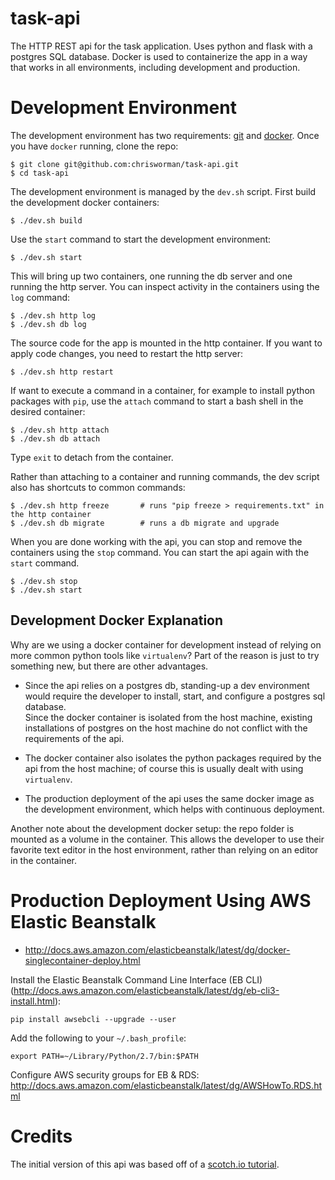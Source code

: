 # task-api
The HTTP REST api for the task application.  Uses python and flask with a
postgres SQL database.  Docker is used to containerize the app in a way
that works in all environments, including development and production.

# Development Environment
The development environment has two requirements:
[git](https://git-scm.com/downloads) and
[docker](https://store.docker.com/search?type=edition&offering=community).
Once you have `docker` running, clone the repo:
```
$ git clone git@github.com:chrisworman/task-api.git
$ cd task-api
```

The development environment is managed by the `dev.sh` script.  First build
the development docker containers:
```
$ ./dev.sh build
```

Use the `start` command to start the development environment:
```
$ ./dev.sh start
```

This will bring up two containers, one running the db server and one
running the http server.  You can inspect activity in the containers using
the `log` command:
```
$ ./dev.sh http log
$ ./dev.sh db log
```

The source code for the app is mounted in the http container.  If you want
to apply code changes, you need to restart the http server:
```
$ ./dev.sh http restart
```

If want to execute a command in a container, for example to install python
packages with `pip`, use the `attach` command to start a bash shell in the
desired container:
```
$ ./dev.sh http attach
$ ./dev.sh db attach
```
Type `exit` to detach from the container.

Rather than attaching to a container and running commands, the dev script
also has shortcuts to common commands:
```
$ ./dev.sh http freeze       # runs "pip freeze > requirements.txt" in the http container
$ ./dev.sh db migrate        # runs a db migrate and upgrade
```

When you are done working with the api, you can stop and remove the containers
using the `stop` command.  You can start the api again with the `start`
command.
```
$ ./dev.sh stop
$ ./dev.sh start
```

## Development Docker Explanation
Why are we using a docker container for development instead of relying on more
common python tools like `virtualenv`?  Part of the reason is just to try
something new, but there are other advantages.  

* Since the api relies on a postgres db, standing-up a dev environment would
require the developer to install, start, and configure a postgres sql database.  
Since the docker container is isolated from the host machine, existing
installations of postgres on the host machine do not conflict with the
requirements of the api.

* The docker container also isolates the python packages required by the api
from the host machine; of course this is usually dealt with using `virtualenv`.

* The production deployment of the api uses the same docker image as the
development environment, which helps with continuous deployment.

Another note about the development docker setup: the repo folder is mounted as
a volume in the container.  This allows the developer to use their favorite
text editor in the host environment, rather than relying on an editor in the
container.

# Production Deployment Using AWS Elastic Beanstalk

* http://docs.aws.amazon.com/elasticbeanstalk/latest/dg/docker-singlecontainer-deploy.html

Install the Elastic Beanstalk Command Line Interface (EB CLI)
(http://docs.aws.amazon.com/elasticbeanstalk/latest/dg/eb-cli3-install.html):
```
pip install awsebcli --upgrade --user
```

Add the following to your `~/.bash_profile`:
```
export PATH=~/Library/Python/2.7/bin:$PATH
```

Configure AWS security groups for EB & RDS:
http://docs.aws.amazon.com/elasticbeanstalk/latest/dg/AWSHowTo.RDS.html

# Credits
The initial version of this api was based off of a
[scotch.io tutorial](https://scotch.io/tutorials/build-a-restful-api-with-flask-the-tdd-way).
